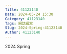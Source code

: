 ```yaml
---
Title: 41123140
Date: 2024-05-24 15:30
Category: 41123140
Tags: 網誌編寫
Slug: 2024-Spring-41123140
Author: 41123140
---
```


2024 Spring 
